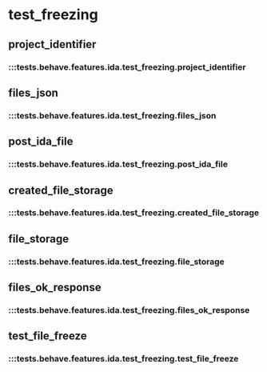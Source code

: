 # test_freezing

## project_identifier

### :::tests.behave.features.ida.test_freezing.project_identifier

## files_json

### :::tests.behave.features.ida.test_freezing.files_json

## post_ida_file

### :::tests.behave.features.ida.test_freezing.post_ida_file

## created_file_storage

### :::tests.behave.features.ida.test_freezing.created_file_storage

## file_storage

### :::tests.behave.features.ida.test_freezing.file_storage

## files_ok_response

### :::tests.behave.features.ida.test_freezing.files_ok_response

## test_file_freeze

### :::tests.behave.features.ida.test_freezing.test_file_freeze

